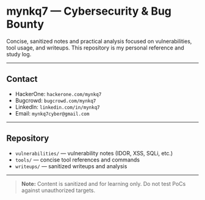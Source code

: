 # mynkq7 — Cybersecurity & Bug Bounty

Concise, sanitized notes and practical analysis focused on vulnerabilities, tool usage, and writeups. This repository is my personal reference and study log.

---

## Contact
- HackerOne: `hackerone.com/mynkq7`  
- Bugcrowd: `bugcrowd.com/mynkq7`  
- LinkedIn: `linkedin.com/in/mynkq7`  
- Email: `mynkq7cyber@gmail.com`

---

## Repository
- `vulnerabilities/` — vulnerability notes (IDOR, XSS, SQLi, etc.)  
- `tools/` — concise tool references and commands  
- `writeups/` — sanitized writeups and analysis

---

> **Note:** Content is sanitized and for learning only. Do not test PoCs against unauthorized targets.
